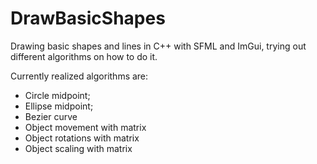 # DrawBasicShapes

Drawing basic shapes and lines in C++ with SFML and ImGui,
trying out different algorithms on how to do it.

Currently realized algorithms are:

- Circle midpoint;
- Ellipse midpoint;
- Bezier curve
- Object movement with matrix
- Object rotations with matrix
- Object scaling with matrix
